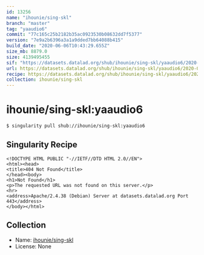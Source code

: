```yaml
---
id: 13256
name: "ihounie/sing-skl"
branch: "master"
tag: "yaaudio6"
commit: "77c165c25b2182b35ac0923530b08632dd7f5377"
version: "7e9a2b6396a3a1a9dded7bb64088b415"
build_date: "2020-06-06T10:43:29.655Z"
size_mb: 8879.0
size: 4139495455
sif: "https://datasets.datalad.org/shub/ihounie/sing-skl/yaaudio6/2020-06-06-77c165c2-7e9a2b63/7e9a2b6396a3a1a9dded7bb64088b415.sif"
url: https://datasets.datalad.org/shub/ihounie/sing-skl/yaaudio6/2020-06-06-77c165c2-7e9a2b63/
recipe: https://datasets.datalad.org/shub/ihounie/sing-skl/yaaudio6/2020-06-06-77c165c2-7e9a2b63/Singularity
collection: ihounie/sing-skl
---
```


# ihounie/sing-skl:yaaudio6

```bash
$ singularity pull shub://ihounie/sing-skl:yaaudio6
```

## Singularity Recipe

```singularity
<!DOCTYPE HTML PUBLIC "-//IETF//DTD HTML 2.0//EN">
<html><head>
<title>404 Not Found</title>
</head><body>
<h1>Not Found</h1>
<p>The requested URL was not found on this server.</p>
<hr>
<address>Apache/2.4.38 (Debian) Server at datasets.datalad.org Port 443</address>
</body></html>
```

## Collection

 - Name: [ihounie/sing-skl](https://github.com/ihounie/sing-skl)
 - License: None

